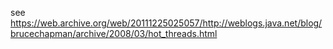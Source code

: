 
see https://web.archive.org/web/20111225025057/http://weblogs.java.net/blog/brucechapman/archive/2008/03/hot_threads.html



